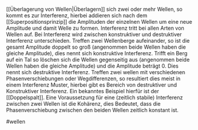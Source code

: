 [[Überlagerung von Wellen|Überlagern]] sich zwei oder mehr Wellen, so kommt es zur Interferenz, hierbei addieren sich nach dem [[Superpositionsprinzip]] die Amplituden der einzelnen Wellen um eine neue Amplitude und damit Welle zu formen.  Interferenz tritt bei allen Arten von Wellen auf. Bei Interferenz wird zwischen konstruktiver und destruktiver Interferenz unterschieden. Treffen zwei Wellenberge aufeinander, so ist die gesamt Amplitude doppelt so groß (angenommen beide Wellen haben die gleiche Amplitude), dies nennt sich konstruktive Interferenz. Trifft ein Berg auf ein Tal so löschen sich die Wellen gegenseitig aus (angenommen beide Wellen haben die gleiche Amplitude) und die Amplitude beträgt 0. Dies nennt sich destruktive Interferenz. Treffen zwei wellen mit verschiedenen Phasenverschiebungen oder Wegdifferenzen, so resultiert dies meist in einem Interferenz Muster, hierbei gibt es Bereich von destruktiver und Konstruktiver Interferenz. Ein bekanntes Beispiel hierfür ist der [[Doppelspalt]].
Eine Voraussetzung für eine (zeitlich stabile) Interferenz zwischen zwei Wellen ist die Kohärenz, dies Bedeutet, dass die Phasenverschiebung zwischen den beiden Wellen zeitlich konstant ist.  

#wellen 